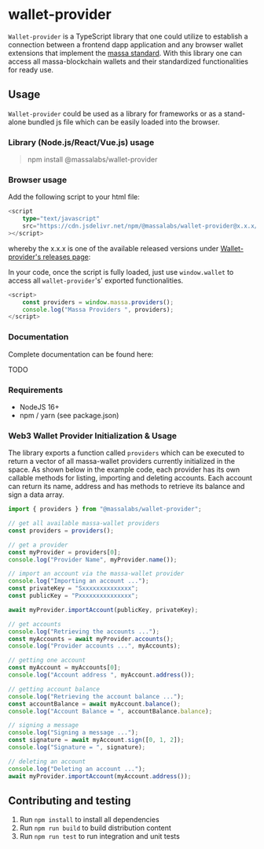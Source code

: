 # wallet-provider

`Wallet-provider` is a TypeScript library that one could utilize to establish a connection between a frontend dapp application and any browser wallet extensions that implement the [massa standard](https://github.com/massalabs/massa-standards/blob/main/wallet/dapps-communication.md). With this library one can access all massa-blockchain wallets and their standardized functionalities for ready use.

## Usage

`Wallet-provider` could be used as a library for frameworks or as a stand-alone bundled js file which can be easily loaded into the browser.

### Library (Node.js/React/Vue.js) usage

> npm install @massalabs/wallet-provider

### Browser usage

Add the following script to your html file:

```ts
<script
    type="text/javascript"
    src="https://cdn.jsdelivr.net/npm/@massalabs/wallet-provider@x.x.x/bundle.js"
></script>
```

whereby the x.x.x is one of the available released versions under
[Wallet-provider's releases page](https://github.com/massalabs/wallet-provider/releases):

In your code, once the script is fully loaded, just use `window.wallet` to access all `wallet-provider`'s' exported functionalities.

```ts
<script>
    const providers = window.massa.providers();
    console.log("Massa Providers ", providers);
</script>
```

### Documentation

Complete documentation can be found here:

TODO

### Requirements

- NodeJS 16+
- npm / yarn (see package.json)

### Web3 Wallet Provider Initialization & Usage

The library exports a function called `providers` which can be executed to return a vector of all massa-wallet providers currently initialized in the space. As shown below in the example code, each provider has its own callable methods for listing, importing and deleting accounts. Each account can return its name, address and has methods to retrieve its balance and sign a data array.

```ts
import { providers } from "@massalabs/wallet-provider";

// get all available massa-wallet providers
const providers = providers();

// get a provider
const myProvider = providers[0];
console.log("Provider Name", myProvider.name());

// import an account via the massa-wallet provider
console.log("Importing an account ...");
const privateKey = "Sxxxxxxxxxxxxxx";
const publicKey = "Pxxxxxxxxxxxxxxx";

await myProvider.importAccount(publicKey, privateKey);

// get accounts
console.log("Retrieving the accounts ...");
const myAccounts = await myProvider.accounts();
console.log("Provider accounts ...", myAccounts);

// getting one account
const myAccount = myAccounts[0];
console.log("Account address ", myAccount.address());

// getting account balance
console.log("Retrieving the account balance ...");
const accountBalance = await myAccount.balance();
console.log("Account Balance = ", accountBalance.balance);

// signing a message
console.log("Signing a message ...");
const signature = await myAccount.sign([0, 1, 2]);
console.log("Signature = ", signature);

// deleting an account
console.log("Deleting an account ...");
await myProvider.importAccount(myAccount.address());
```

## Contributing and testing

1. Run `npm install` to install all dependencies
2. Run `npm run build` to build distribution content
3. Run `npm run test` to run integration and unit tests
